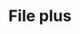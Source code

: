---
title: File plus
tags: ["file", "plus", "add", "create", "document"]
icon: file-plus
svg: '<svg xmlns="http://www.w3.org/2000/svg" width="24" height="24" fill="none" viewBox="0 0 24 24" stroke-width="1.5" stroke-linecap="round" stroke-linejoin="round" stroke="currentColor"><path d="M9.98 4H8a2 2 0 0 0-2 2v12a2 2 0 0 0 2 2h8a2 2 0 0 0 2-2v-6M9.98 4C11.085 4 12 4.895 12 6v2a2 2 0 0 0 2 2h2a2 2 0 0 1 2 2M9.98 4C13.26 4 18 8.764 18 12m-8 3.25h4m-2-2v4"/></svg>'
---